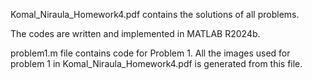 Komal_Niraula_Homework4.pdf contains the solutions of all problems. 

The codes are written and implemented in MATLAB R2024b.

problem1.m file contains code for Problem 1. All the images used for problem 1 in Komal_Niraula_Homework4.pdf is generated from this file.